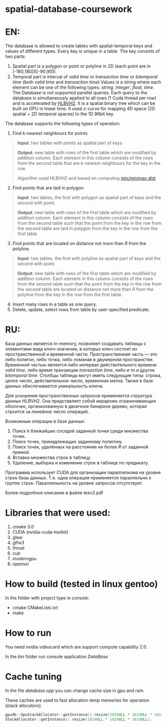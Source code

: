 # spatial-database-coursework
# EN:
The database is allowed to create tables with spatial-temporal keys and values of different types. Every key is unique in a table.
The key consists of two parts:
1. Spatial part is a polygon or point or polyline in 2D (each point are in \[-180;180\]X\[-90;90\]).
2. Temporal part is interval of *valid time* or *transaction time* or *bitemporal time* (both *valid time* and *transaction time*)
Values is a string where each element can be one of the following types: *string*, *integer*, *float*, *time*.
The Database is not supported parallel queries. 
Each query to the database is simultaneously applied to all rows (1 Cuda thread per row) and is accelerated by [HLBVH2](https://dl.acm.org/citation.cfm?id=2018333). It is a spatial binary tree which can be built on GPU in linear time. It used z-curve for mapping 4D space (2D spatial + 2D temporal spaces) to the 1D 96bit key. 

The database supports the following types of operation:

1. Find k-nearest neighbours for points.

> **Input**: two tables with points as spatial part of keys
>
> **Output**: new table with rows of the first table which are modified by addition column. Each element in this column consists of the rows from the second table that are k-nearest neighbours for the key in the row.
>
>Algorithm used HLBVH2 and based on computing [min/minimax dist](http://postgis.refractions.net/support/nearestneighbor.pdf)

2. Find points that are laid in polygon:

> **Input**: two tables, the first with polygon as spatial part of keys and the second with point.
>
> **Output**: new table with rows of the first table which are modified by addition column. Each element in this column consists of the rows from the second table such that the point from the key in the row from the second table are laid in polygon from the key in the row from the first table.

3. Find points that are located on distance not more than *R* from the polyline.

> **Input**: two tables, the first with polyline as spatial part of keys and the second with point.
>
> **Output**: new table with rows of the first table which are modified by addition column. Each element in this column consists of the rows from the second table such that the point from the key in the row from the second table are located on distance not more than *R* from the polyline from the key in the row from the first table.

4. Insert many rows in a table as one query.
5. Delete, update, select rows from table by user-specified predicate.

# RU:
База данных является in-memory, позволяет создавать таблицы с элементами вида ключ-значение,
в которых ключ состоит из пространственной и временной части.
Пространственная часть — это либо полигон, либо точка, либо ломаная в двумерном пространстве.
Временной частью является либо интервал действительного времени *valid time*, либо время транзакции *transaction time*,
либо и то и другое *bitemporal time*.
Столбцы таблицы могут иметь следующие типы: строка, целое число, действительное число, временная метка.
Также в базе данных обеспечивается уникальность ключа.

Для ускорения пространственных запросов применяется структура данных HLBVH2.
Она представляет собой иерархию ограничивающих оболочек, организованную в двоичное бинарное дерево,
которая строится за линейное число операций.

Возможные операции в базе данных:

1. Поиск *k* ближайших соседей заданной точки среди множества точек.
2. Поиск точек, принадлежащих заданному полигону.
3. Поиск точек, удалённых на расстояние не более *R* от заданной прямой.
4. Вставка множества строк в таблицу.
5. Удаление, выборка и изменение строк в таблице по предикату.

Программа использует CUDA для организации параллелизма на уровне строк базы данных. Т.е. одна операция применяется параллельно к группе строк.
Параллельность на уровне запросов отсутствует.

Более подробное описание в файле texv2.pdf

# Libraries that were used:
1. cmake 3.0
2. CUDA (nvidia-cuda-toolkit)
3. glew
4. glfw3
5. thrust
6. cub
7. moderngpu
8. openssl

# How to build (tested in linux gentoo)
In the folder with project type in console:
- cmake CMakeLists.txt
- make

# How to run
You need nvidia videocard which are support compute capability 2.0.

In the *bin* folder run console application *DataBase*

# Cache tuning
In the file *database.cpp* you can change cache size in gpu and ram. 

These caches are used to fast allocation temp memories for operation (stack allocators).
```C++
gpudb::GpuStackAllocator::getInstance().resize(1056ULL * 1024ULL * 1024ULL);
StackAllocator::getInstance().resize(1024ULL * 1024ULL * 1024ULL);
```
